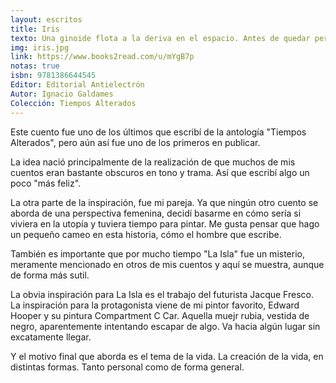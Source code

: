 ```yaml
---
layout: escritos
title: Iris
texto: Una ginoide flota a la deriva en el espacio. Antes de quedar perdida en el infinito pertenece a una joven artista.
img: iris.jpg
link: https://www.books2read.com/u/mYgB7p
notas: true
isbn: 9781386644545
Editor: Editorial Antielectrón
Autor: Ignacio Galdames
Colección: Tiempos Alterados
---
```


Este cuento fue uno de los últimos que escribí de la antología "Tiempos Alterados", pero aún así fue uno de los primeros en publicar.

La idea nació principalmente de la realización de que muchos de mis cuentos eran bastante obscuros en tono y trama. Así que escribí algo un poco "más feliz".

La otra parte de la inspiración, fue mi pareja. Ya que ningún otro cuento se aborda de una perspectiva femenina, decidí basarme en cómo sería si viviera en la utopía y tuviera tiempo para pintar. Me gusta pensar que hago un pequeño cameo en esta historia, cómo el hombre que escribe.

También es importante que por mucho tiempo "La Isla" fue un misterio, meramente mencionado en otros de mis cuentos y aquí se muestra, aunque de forma más sutil.

La obvia inspiración para La Isla es el trabajo del futurista Jacque Fresco.
La inspiración para la protagonista viene de mi pintor favorito, Edward Hooper y su pintura Compartment C Car. Aquella muejr rubia, vestida de negro, aparentemente intentando escapar de algo. Va hacia algún lugar sin excatamente llegar.

Y el motivo final que aborda es el tema de la vida. La creación de la vida, en distintas formas. Tanto personal como de forma general.